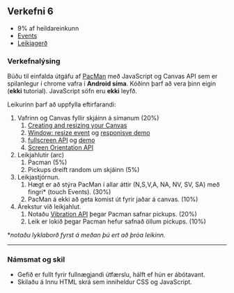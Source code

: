 ## Verkefni 6

- 9% af heildareinkunn
- [Events](https://github.com/GunnarThorunnarson/FORR3JS05DU/wiki/Events)
- [Leikjagerð](https://github.com/GunnarThorunnarson/FORR3JS05DU/wiki/Leikjager%C3%B0)


### Verkefnalýsing

Búðu til einfalda útgáfu af [PacMan](https://en.wikipedia.org/wiki/Pac-Man) með JavaScript og Canvas API sem er spilanlegur í chrome vafra í **Android síma**. Kóðinn þarf að vera þinn eigin (**ekki** tutorial). JavaScript söfn eru **ekki** leyfð.

Leikurinn þarf að uppfylla eftirfarandi:

1. Vafrinn og Canvas fyllir skjáinn á símanum (20%)
   1. [Creating and resizing your Canvas](https://youtu.be/EO6OkltgudE?list=PLpPnRKq7eNW3We9VdCfx9fprhqXHwTPXL&t=166)
   1. [Window: resize event](https://developer.mozilla.org/en-US/docs/Web/API/Window/resize_event) og [responisve demo](https://youtu.be/vxljFhP2krI?list=PLpPnRKq7eNW3We9VdCfx9fprhqXHwTPXL&t=1272)
   1. [fullscreen API](https://developer.mozilla.org/en-US/docs/Web/API/Fullscreen_API) og [demo](https://youtu.be/D74Z_0I0CUk?t=786) 
   1. [Screen Orientation API](https://developer.mozilla.org/en-US/docs/Web/API/Screen_Orientation_API)
1. Leikjahlutir (arc)
   1. Pacman (5%)
   1. Pickups dreift random um skjáinn (5%)
1. Leikjastjórnun.
   1. Hægt er að stýra PacMan í allar áttir (N,S,V,A, NA, NV, SV, SA) með fingri* (touch Events). (30%)
   1. PacMan á ekki að geta komist út fyrir jaðar á canvas. (10%)
1. Árekstur við leikjahlut.
   1. Notaðu [Vibration API](https://developer.mozilla.org/en-US/docs/Web/API/Vibration_API) þegar Pacman safnar pickups. (20%)
   1. Leik er lokið þegar Pacman hefur safnað öllum pickups. (10%)

*_notaðu lyklaborð fyrst á meðan þú ert að þróa leikinn._

---

### Námsmat og skil	

* Gefið er fullt fyrir fullnægjandi útfærslu, hálft ef hún er ábótavant.
* Skilaðu á Innu HTML skrá sem inniheldur CSS og JavaScript.

 

